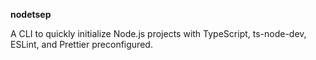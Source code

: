 **nodetsep**

A CLI to quickly initialize Node.js projects with TypeScript, ts-node-dev, ESLint, and Prettier preconfigured.
